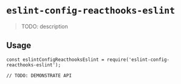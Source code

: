 # `eslint-config-reacthooks-eslint`

> TODO: description

## Usage

```
const eslintConfigReacthooksEslint = require('eslint-config-reacthooks-eslint');

// TODO: DEMONSTRATE API
```
